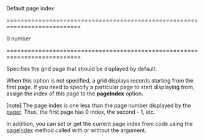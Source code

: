 <!--**
/*-------------------------------------------
    Auto-generated file. Do not modify.
-------------------------------------------

**-->
<!--d-->Default page index<!--/d-->
===========================================================================
<!--default-->0<!--/default-->
<!--type-->number<!--/type-->
===========================================================================

<!--shortDescription-->
Specifies the grid page that should be displayed by default.
<!--/shortDescription-->

<!--fullDescription-->
When this option is not specified, a grid displays records starting from the first page. If you need to specify a particular page to start displaying from, assign the index of this page to the **pageIndex** option.

[note] The page index is one less than the page number displayed by the [pager](/Documentation/Guide/UI_Widgets/Data_Grid/Visual_Elements/#Pager). Thus, the first page has 0 index, the second - 1, etc.

In addition, you can set or get the current page index from code using the [pageIndex](/Documentation/ApiReference/UI_Widgets/dxDataGrid/Methods/#pageIndex) method called with or without the argument.
<!--/fullDescription-->